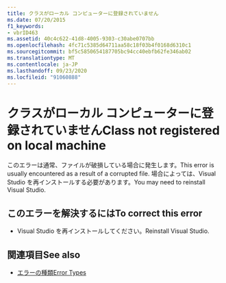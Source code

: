```yaml
---
title: クラスがローカル コンピューターに登録されていません
ms.date: 07/20/2015
f1_keywords:
- vbrID463
ms.assetid: 40c4c622-41d8-4005-9303-c30abe0707bb
ms.openlocfilehash: 4fc71c5385d64711aa58c18f03b4f0168d6310c1
ms.sourcegitcommit: bf5c5850654187705bc94cc40ebfb62fe346ab02
ms.translationtype: MT
ms.contentlocale: ja-JP
ms.lasthandoff: 09/23/2020
ms.locfileid: "91060888"
---
```

# <a name="class-not-registered-on-local-machine"></a><span data-ttu-id="54491-102">クラスがローカル コンピューターに登録されていません</span><span class="sxs-lookup"><span data-stu-id="54491-102">Class not registered on local machine</span></span>

<span data-ttu-id="54491-103">このエラーは通常、ファイルが破損している場合に発生します。</span><span class="sxs-lookup"><span data-stu-id="54491-103">This error is usually encountered as a result of a corrupted file.</span></span> <span data-ttu-id="54491-104">場合によっては、Visual Studio を再インストールする必要があります。</span><span class="sxs-lookup"><span data-stu-id="54491-104">You may need to reinstall Visual Studio.</span></span>  
  
## <a name="to-correct-this-error"></a><span data-ttu-id="54491-105">このエラーを解決するには</span><span class="sxs-lookup"><span data-stu-id="54491-105">To correct this error</span></span>  
  
- <span data-ttu-id="54491-106">Visual Studio を再インストールしてください。</span><span class="sxs-lookup"><span data-stu-id="54491-106">Reinstall Visual Studio.</span></span>  
  
## <a name="see-also"></a><span data-ttu-id="54491-107">関連項目</span><span class="sxs-lookup"><span data-stu-id="54491-107">See also</span></span>

- [<span data-ttu-id="54491-108">エラーの種類</span><span class="sxs-lookup"><span data-stu-id="54491-108">Error Types</span></span>](../programming-guide/language-features/error-types.md)
